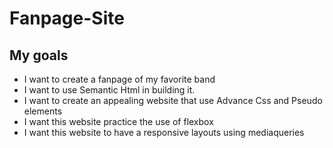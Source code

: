 # Fanpage-Site

## My goals
* I want to create a fanpage of my favorite band
* I want to use Semantic Html in building it.
* I want to create an appealing website that use Advance Css and Pseudo elements
* I want this website practice the use of flexbox
* I want this website to have a responsive layouts using mediaqueries
